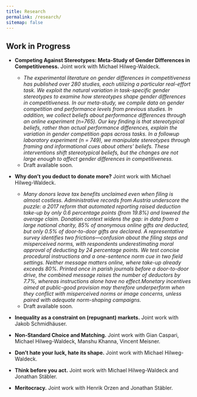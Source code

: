 ```yaml
---
title: Research
permalink: /research/
sitemap: false
---
```


<!-- ## Published Work

- Paper 1: Description of paper 1.
- Paper 2: Description of paper 2. -->

## Work in Progress
- **Competing Against Stereotypes: Meta-Study of Gender Differences in Competitiveness.** Joint work with Michael Hilweg-Waldeck.
    - *The experimental literature on gender differences in competitiveness has published over 280 studies, each utilizing a particular real-effort task. We exploit the natural variation in task-specific gender stereotypes to examine how stereotypes shape gender differences in competitiveness. In our meta-study, we compile data on gender competition and performance levels from previous studies. In addition, we collect beliefs about performance differences through an online experiment (n=765). Our key finding is that stereotypical beliefs, rather than actual performance differences, explain the variation in gender competition gaps across tasks. In a followup laboratory experiment (n = 749), we manipulate stereotypes through framing and informational cues about others’ beliefs. These interventions shift stereotypical beliefs, but the changes are not large enough to affect gender differences in competitiveness.*
    - Draft available soon.
- **Why don’t you deduct to donate more?**  Joint work with Michael Hilweg-Waldeck.
    - *Many donors leave tax benefits unclaimed even when filing is almost costless. Administrative records from Austria underscore the puzzle: a 2017 reform that automated reporting raised deduction take-up by only 0.6 percentage points (from 19.8%) and lowered the average claim. Donation context widens the gap: in data from a large national charity, 85% of anonymous online gifts are deducted, but only 0.5% of door-to-door gifts are declared. A representative survey identifies two frictions—confusion about the filing steps and misperceived norms, with respondents underestimating moral approval of deducting by 24 percentage points. We test concise procedural instructions and a one-sentence norm cue in two field settings. Neither message matters online, where take-up already exceeds 80%. Printed once in parish journals before a door-to-door drive, the combined message raises the number of deductors by 7.7%, whereas instructions alone have no effect.Monetary incentives aimed at public-good provision may therefore underperform when they conflict with misperceived norms or image concerns, unless paired with adequate norm-shaping campaigns.*
    - Draft available soon.


-  **Inequality as a constraint on (repugnant) markets.** Joint work with Jakob Schmidhäuser.
    <!-- - *Literature has established that third parties are opposed to certain transactions even when they impose no direct externalities on them. Such repugnant transactions are broadly viewed as a constraint on markets. While various reasons for the emergence of repugnance have been discussed, we propose economic inequality as an important channel. In our experiment, people judge 9 different economic transactions in two inequality and one equality treatment. We elicit the main dimensions of repugnance suggested by the literature as well as the willingness to ban each transaction. Our novelty is twofold. First, we are the first to study how inequality affects repugnance. Second, we establish the role of descriptive norms in the context of repugnance by eliciting beliefs about others' choices.* 
    - Working on the first draft. -->
    
- **Non-Standard Choice and Matching.** Joint work with Gian Caspari, Michael Hilweg-Waldeck, Manshu Khanna, Vincent Meisner.
    <!-- - *We study the impact of non-standard choice behavior on performance of matching mechanisms. We have planned a series of experiments to compare sequential mechanisms with different menu sizes and levels of choice complexity. By doing so, our objective is to gain a deeper understanding of the challenges presented by non-standard choice behavior and provide insights and potential strategies for enhancing mechanism performance. Furthermore, we plan to expand on the existing theoretical framework to incorporate our experimental findings.*
    - Working on the experimental design. -->
-  **Don’t hate your luck, hate its shape.** Joint work with Michael Hilweg-Waldeck.
    <!-- - *We explore how the optimal contest size in winner-takes-all tournaments responds to the shape of noise parameter's (luck's) distribution. Our theory predicts that, when good/bad luck outcomes are more likely the equilibrium effort is increasing/decreasing in the contest size. Further, the contest size that maximizes the aggregate performance under when bad luck outcomes are more likely is smaller than when good luck outcomes are more likely. However, if the objective is to maximize best possible performance the reverse is true. The reason is that while a larger contest leads to lower efforts, the benefit of having more luck draws dominates in the latter case. We plan an online experiment to confirm our theory results.*
    - Theory section completed. Working on the experimental design. -->
-  **Think before you act.** Joint work with Michael Hilweg-Waldeck and Jonathan Stäbler.
-  **Meritocracy.** Joint work with Henrik Orzen and Jonathan Stäbler.

    
